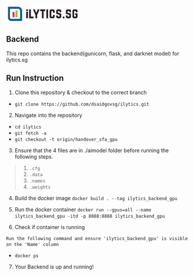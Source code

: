 <img src="logo.png" width="200">

## Backend

This repo contains the backend(gunicorn, flask, and darknet model) for ilytics.sg 


## Run Instruction


1. Clone this repository & checkout to the correct branch

 - `git clone https://github.com/dsaidgovsg/ilytics.git`

2. Navigate into the repository

 - `cd ilytics`
 - `git fetch -a`
 - `git checkout -t origin/handover_sfa_gpu`

3. Ensure that the 4 files are in ./aimodel folder before running the following steps.

> 1. `.cfg`
> 2. `.data` 
> 3. `.names`
> 4. `.weights`

4. Build the docker image
 `docker build . --tag ilytics_backend_gpu`

5. Run the docker container
 `docker run --gpus=all --name ilytics_backend_gpu -itd -p 8888:8888 ilytics_backend_gpu`

6. Check if container is running
```
Run the following command and ensure 'ilytics_backend_gpu' is visible on the 'Name' column
```
- `docker ps`

7. Your Backend is up and running!


